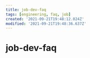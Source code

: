 ```yaml
---
title: job-dev-faq
tags: [engineering, faq, job]
created: '2021-09-21T19:48:12.024Z'
modified: '2021-09-21T19:48:36.637Z'
---
```


# job-dev-faq


